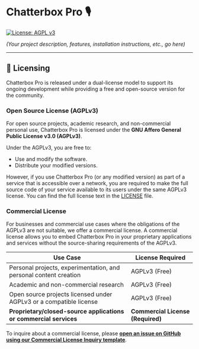

# Chatterbox Pro 🎙️

[![License: AGPL v3](https://img.shields.io/badge/License-AGPL_v3-blue.svg)](https://www.gnu.org/licenses/agpl-3.0)

*(Your project description, features, installation instructions, etc., go here)*

---

## 📜 Licensing

Chatterbox Pro is released under a dual-license model to support its ongoing development while providing a free and open-source version for the community.

### Open Source License (AGPLv3)

For open source projects, academic research, and non-commercial personal use, Chatterbox Pro is licensed under the **GNU Affero General Public License v3.0 (AGPLv3)**.

Under the AGPLv3, you are free to:
*   Use and modify the software.
*   Distribute your modified versions.

However, if you use Chatterbox Pro (or any modified version) as part of a service that is accessible over a network, you are required to make the full source code of your service available to its users under the same AGPLv3 license. You can find the full license text in the [LICENSE](LICENSE) file.

### Commercial License

For businesses and commercial use cases where the obligations of the AGPLv3 are not suitable, we offer a commercial license. A commercial license allows you to embed Chatterbox Pro in your proprietary applications and services without the source-sharing requirements of the AGPLv3.

| Use Case                                                    | License Required                                       |
| ----------------------------------------------------------- | ------------------------------------------------------ |
| Personal projects, experimentation, and personal content creation | AGPLv3 (Free)                                          |
| Academic and non-commercial research                        | AGPLv3 (Free)                                          |
| Open source projects licensed under AGPLv3 or a compatible license | AGPLv3 (Free)                                          |
| **Proprietary/closed-source applications or commercial services** | **Commercial License (Required)**                      |

To inquire about a commercial license, please **[open an issue on GitHub using our Commercial License Inquiry template](https://github.com/YOUR_USERNAME/chatterboxPro/issues/new?assignees=&labels=licensing&template=commercial-license-inquiry.md&title=Commercial+License+Inquiry)**.